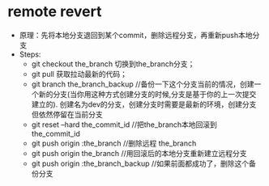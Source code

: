 # remote revert
- 原理：先将本地分支退回到某个commit，删除远程分支，再重新push本地分支
- Steps:
    - git checkout the_branch 切换到the_branch分支；
    - git pull 获取拉动最新的代码；
    - git branch the_branch_backup //备份一下这个分支当前的情况，创建一个新的分支(当你用这种方式创建分支的时候,分支是基于你的上一次提交建立的). 创建名为dev的分支，创建分支时需要是最新的环境，创建分支但依然停留在当前分支
    - git reset –hard the_commit_id //把the_branch本地回滚到the_commit_id
    - git push origin :the_branch //删除远程 the_branch
    - git push origin the_branch //用回滚后的本地分支重新建立远程分支
    - git push origin :the_branch_backup //如果前面都成功了，删除这个备份分支